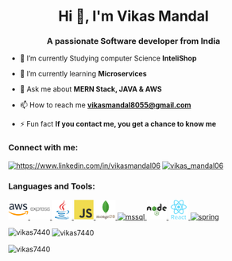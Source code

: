 <h1 align="center">Hi 👋, I'm Vikas Mandal</h1>
<h3 align="center">A passionate Software developer from India</h3>

- 🔭 I’m currently Studying computer Science **InteliShop**

- 🌱 I’m currently learning **Microservices**

- 💬 Ask me about **MERN Stack, JAVA & AWS**

- 📫 How to reach me **vikasmandal8055@gmail.com**

- ⚡ Fun fact **If you contact me, you get a chance to know me**

<h3 align="left">Connect with me:</h3>
<p align="left">
<a href="https://linkedin.com/in/https://www.linkedin.com/in/vikasmandal06" target="blank"><img align="center" src="https://raw.githubusercontent.com/rahuldkjain/github-profile-readme-generator/master/src/images/icons/Social/linked-in-alt.svg" alt="https://www.linkedin.com/in/vikasmandal06" height="30" width="40" /></a>
<a href="https://instagram.com/vikas_mandal06" target="blank"><img align="center" src="https://raw.githubusercontent.com/rahuldkjain/github-profile-readme-generator/master/src/images/icons/Social/instagram.svg" alt="vikas_mandal06" height="30" width="40" /></a>
</p>

<h3 align="left">Languages and Tools:</h3>
<p align="left"> <a href="https://aws.amazon.com" target="_blank" rel="noreferrer"> <img src="https://raw.githubusercontent.com/devicons/devicon/master/icons/amazonwebservices/amazonwebservices-original-wordmark.svg" alt="aws" width="40" height="40"/> </a> <a href="https://expressjs.com" target="_blank" rel="noreferrer"> <img src="https://raw.githubusercontent.com/devicons/devicon/master/icons/express/express-original-wordmark.svg" alt="express" width="40" height="40"/> </a> <a href="https://www.java.com" target="_blank" rel="noreferrer"> <img src="https://raw.githubusercontent.com/devicons/devicon/master/icons/java/java-original.svg" alt="java" width="40" height="40"/> </a> <a href="https://developer.mozilla.org/en-US/docs/Web/JavaScript" target="_blank" rel="noreferrer"> <img src="https://raw.githubusercontent.com/devicons/devicon/master/icons/javascript/javascript-original.svg" alt="javascript" width="40" height="40"/> </a> <a href="https://www.mongodb.com/" target="_blank" rel="noreferrer"> <img src="https://raw.githubusercontent.com/devicons/devicon/master/icons/mongodb/mongodb-original-wordmark.svg" alt="mongodb" width="40" height="40"/> </a> <a href="https://www.microsoft.com/en-us/sql-server" target="_blank" rel="noreferrer"> <img src="https://www.svgrepo.com/show/303229/microsoft-sql-server-logo.svg" alt="mssql" width="40" height="40"/> </a> <a href="https://nodejs.org" target="_blank" rel="noreferrer"> <img src="https://raw.githubusercontent.com/devicons/devicon/master/icons/nodejs/nodejs-original-wordmark.svg" alt="nodejs" width="40" height="40"/> </a> <a href="https://reactjs.org/" target="_blank" rel="noreferrer"> <img src="https://raw.githubusercontent.com/devicons/devicon/master/icons/react/react-original-wordmark.svg" alt="react" width="40" height="40"/> </a> <a href="https://spring.io/" target="_blank" rel="noreferrer"> <img src="https://www.vectorlogo.zone/logos/springio/springio-icon.svg" alt="spring" width="40" height="40"/> </a> </p>

<p><img align="left" src="https://github-readme-stats.vercel.app/api/top-langs?username=vikas7440&show_icons=true&locale=en&layout=compact" alt="vikas7440" /></p>

<p>&nbsp;<img align="center" src="https://github-readme-stats.vercel.app/api?username=vikas7440&show_icons=true&locale=en" alt="vikas7440" /></p>

<p><img align="center" src="https://github-readme-streak-stats.herokuapp.com/?user=vikas7440&" alt="vikas7440" /></p>
